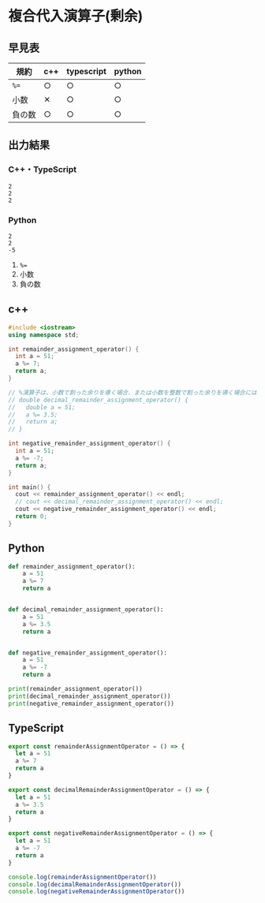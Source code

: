 # 複合代入演算子(剰余)

## 早見表

|規約      |c++   |typescript|python|
|----------|------|----------|------|
|`%=`      |○     |○         |○     |
|小数      |✕    |○         |○     |
|負の数    |○     |○         |○     |

## 出力結果

### C++・TypeScript

```
2
2
2
```

### Python

```
2
2
-5
```

1. `%=`
2. 小数
3. 負の数

## c++

```c++
#include <iostream>
using namespace std;

int remainder_assignment_operator() {
  int a = 51;
  a %= 7;
  return a;
}

// %演算子は、小数で割った余りを導く場合、または小数を整数で割った余りを導く場合には使用できない。
// double decimal_remainder_assignment_operator() {
//   double a = 51;
//   a %= 3.5;
//   return a;
// }

int negative_remainder_assignment_operator() {
  int a = 51;
  a %= -7;
  return a;
}

int main() {
  cout << remainder_assignment_operator() << endl;
  // cout << decimal_remainder_assignment_operator() << endl;
  cout << negative_remainder_assignment_operator() << endl;
  return 0;
}
```

## Python

```python
def remainder_assignment_operator():
    a = 51
    a %= 7
    return a


def decimal_remainder_assignment_operator():
    a = 51
    a %= 3.5
    return a


def negative_remainder_assignment_operator():
    a = 51
    a %= -7
    return a

print(remainder_assignment_operator())
print(decimal_remainder_assignment_operator())
print(negative_remainder_assignment_operator())

```

## TypeScript

```ts
export const remainderAssignmentOperator = () => {
  let a = 51
  a %= 7
  return a
}

export const decimalRemainderAssignmentOperator = () => {
  let a = 51
  a %= 3.5
  return a
}

export const negativeRemainderAssignmentOperator = () => {
  let a = 51
  a %= -7
  return a
}

console.log(remainderAssignmentOperator())
console.log(decimalRemainderAssignmentOperator())
console.log(negativeRemainderAssignmentOperator())

```